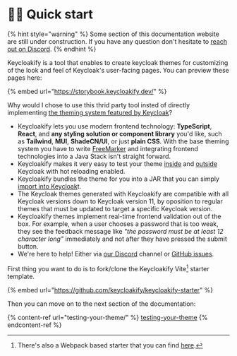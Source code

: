 # 👨‍💻 Quick start

{% hint style="warning" %}
Some section of this documentation website are still under construction. If you have any question don't hesitate to [reach out on Discord](https://discord.gg/kYFZG7fQmn).
{% endhint %}

Keycloakify is a tool that enables to create keycloak themes for customizing of the look and feel of Keycloak's user-facing pages. You can preview these pages here:&#x20;

{% embed url="https://storybook.keycloakify.dev/" %}

Why would I chose to use this thrid party tool insted of directly implementing [the theming system featured by Keycloak](https://www.keycloak.org/docs/latest/server\_development/#\_themes)?&#x20;

* Keycloakify lets you use modern frontend technology: **TypeScript**, **React**, and **any styling solution or component library** you'd like, such as **Tailwind**, **MUI**, **ShadeCN/UI**, or just **plain CSS**. With the base theming system you have to write [FreeMarker](https://freemarker.apache.org/index.html) and integrating frontend technologies into a Java Stack isn't straight forward.
* Keycloakify makes it very easy to test your theme [inside](testing-your-theme/in-a-keycloak-docker-container.md) and [outside](testing-your-theme/in-storybook.md) Keycloak with hot reloading enabled.
* Keycloakify bundles the theme for you into a JAR that you can simply [import into Keycloak](importing-your-theme-in-keycloak.md)t.
* The Keycloak themes generated with Keycloakify are compatible with all Keycloak versions down to Keycloak version 11, by oposition to regular themes that must be updated to target a specific Keycloak version.
* Keycloakify themes implement real-time frontend validation out of the box. For example, when a user chooses a password that is too weak, they see the feedback  message like _"the password must be at least 12 character long"_ immediately and not after they have pressed the submit button.
* We're here to help! Either via [our Discord](https://discord.gg/kYFZG7fQmn) channel or [GitHub issues](https://github.com/keycloakify/keycloakify/issues/new).

First thing you want to do is to fork/clone the Keycloakify Vite[^1] starter template.&#x20;

{% embed url="https://github.com/keycloakify/keycloakify-starter" %}

Then you can move on to the next section of the documentation:

{% content-ref url="testing-your-theme/" %}
[testing-your-theme](testing-your-theme/)
{% endcontent-ref %}

[^1]: There's also a Webpack based starter that you can find [here](https://github.com/keycloakify/keycloakify-starter-webpack).
